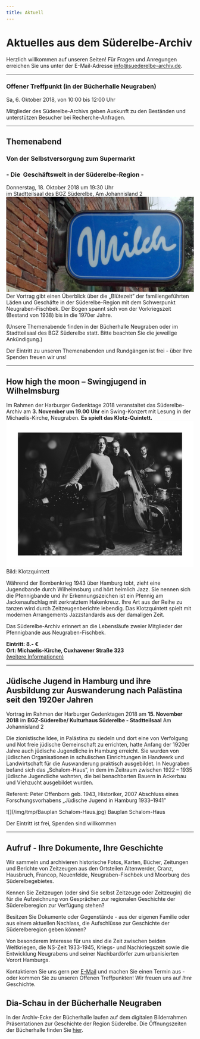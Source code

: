 ```yaml
---
title: Aktuell
---
```


# Aktuelles aus dem Süderelbe-Archiv

Herzlich willkommen auf unseren Seiten! Für Fragen und Anregungen erreichen Sie uns unter der
E-Mail-Adresse [info@suederelbe-archiv.de](mailto:info@suederelbe-archiv.de).

* * *

### Offener Treffpunkt (in der Bücherhalle Neugraben)

Sa, 6. Oktober 2018, von 10:00 bis 12:00 Uhr

Mitglieder des Süderelbe-Archivs geben Auskunft zu den Beständen und unterstützen Besucher bei Recherche-Anfragen.

* * *

## Themenabend

### Von der Selbstversorgung zum Supermarkt 
### - Die  Geschäftswelt in der Süderelbe-Region -

Donnerstag, 18. Oktober 2018 um 19:30 Uhr im Stadtteilsaal des BGZ Süderelbe, Am Johannisland 2  
![](/img/tmp//Milchwerbung_Klein.jpg)  
Der Vortrag gibt einen Überblick über die „Blütezeit” der familiengeführten Läden und Geschäfte in der Süderelbe-Region 
mit dem Schwerpunkt Neugraben-Fischbek. 
Der Bogen spannt sich von der Vorkriegszeit (Bestand von 1938) bis in die 1970er Jahre.

(Unsere Themenabende finden in der Bücherhalle Neugraben oder im Stadtteilsaal des BGZ Süderelbe statt. Bitte beachten Sie die jeweilige Ankündigung.)

Der Eintritt zu unseren Themenabenden und Rundgängen ist frei - über Ihre Spenden freuen wir uns!

* * *

## How high the moon – Swingjugend in Wilhelmsburg

Im Rahmen der Harburger Gedenktage 2018 veranstaltet das Süderelbe-Archiv am **3. November um 19.00 Uhr** ein 
Swing-Konzert mit Lesung in der Michaelis-Kirche, Neugraben. **Es spielt das Klotz-Quintett.**
![](/img/tmp/KlotzQuintet_B&W.jpg)  
Bild: Klotzquintett


Während der Bombenkrieg 1943 über Hamburg tobt, zieht eine Jugendbande durch Wilhelmsburg und hört heimlich Jazz. 
Sie nennen sich die Pfennigbande und ihr Erkennungszeichen ist ein Pfennig am Jackenaufschlag mit zerkratztem Hakenkreuz. 
Ihre Art aus der Reihe zu tanzen wird durch Zeitzeugenberichte lebendig. Das Klotzquintett spielt mit modernen Arrangements 
Jazzstandards aus der damaligen Zeit.


Das Süderelbe-Archiv erinnert an die Lebensläufe zweier Mitglieder der Pfennigbande aus Neugraben-Fischbek.

**Eintritt: 8.- €  
Ort: Michaelis-Kirche, Cuxhavener Straße 323**  
[(weitere Informationen)](http://gedenken-in-harburg.de/start/veranstaltungen/veranstaltungsdetails/event/harburger-gedenktage-2018/)

* * *

## Jüdische Jugend in Hamburg und ihre Ausbildung zur Auswanderung nach Palästina seit den 1920er Jahren

Vortrag im Rahmen der Harburger Gedenktagen 2018 am **15. November 2018** im **BGZ-Süderelbe/ Kulturhaus Süderelbe - Stadtteilsaal**
Am Johannisland 2

Die zionistische Idee, in Palästina zu siedeln und dort eine von Verfolgung und Not freie jüdische Gemeinschaft 
zu errichten, hatte Anfang der 1920er Jahre auch jüdische Jugendliche in Hamburg erreicht. 
Sie wurden von jüdischen Organisationen in schulischen Einrichtungen in Handwerk und Landwirtschaft 
für die Auswanderung praktisch ausgebildet. In Neugraben befand sich das „Schalom-Haus“, in dem im 
Zeitraum zwischen 1922 – 1935 jüdische Jugendliche wohnten, die bei benachbarten Bauern in Ackerbau 
und Viehzucht ausgebildet wurden.  

Referent: Peter Offenborn
geb. 1943, Historiker, 2007 Abschluss eines Forschungsvorhabens „Jüdische Jugend in Hamburg 1933–1941”  

![](/img/tmp/Bauplan Schalom-Haus.jpg)
Bauplan Schalom-Haus

Der Eintritt ist frei, Spenden sind willkommen
* * *

## Aufruf - Ihre Dokumente, Ihre Geschichte

Wir sammeln und archivieren historische Fotos, Karten, Bücher, Zeitungen
und Berichte von Zeitzeugen aus den Ortsteilen Altenwerder, Cranz,
Hausbruch, Francop, Neuenfelde, Neugraben-Fischbek und Moorburg des
Süderelbegebietes.

Kennen Sie Zeitzeugen (oder sind Sie selbst Zeitzeuge oder Zeitzeugin) die für die
Aufzeichnung von Gesprächen zur regionalen Geschichte der Süderelberegion zur Verfügung 
stehen?

Besitzen Sie Dokumente oder Gegenstände - aus der eigenen Familie oder aus
einem aktuellen Nachlass, die Aufschlüsse zur Geschichte der Süderelberegion
geben können?

Von besonderem Interesse für uns sind die Zeit zwischen beiden
Weltkriegen, die NS-Zeit 1933-1945, Kriegs- und Nachkriegszeit sowie die
Entwicklung Neugrabens und seiner Nachbardörfer zum urbanisierten Vorort Hamburgs.

Kontaktieren Sie uns gern per [E-Mail](mailto:info@suederelbe-archiv.de)
und machen Sie einen Termin aus - oder kommen Sie zu unseren Offenen
Treffpunkten! Wir freuen uns auf *Ihre* Geschichte.


## Dia-Schau in der Bücherhalle Neugraben

In der Archiv-Ecke der Bücherhalle laufen auf dem digitalen Bilderrahmen Präsentationen zur Geschichte der Region Süderelbe.
 Die Öffnungszeiten der Bücherhalle finden Sie
[hier](https://www.buecherhallen.de/neugraben).
